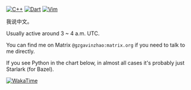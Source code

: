 [![C++](https://img.shields.io/badge/c++-%2300599C.svg?style=for-the-badge&logo=c%2B%2B&logoColor=white)](https://cplusplus.com)
[![Dart](https://img.shields.io/badge/dart-%230175C2.svg?style=for-the-badge&logo=dart&logoColor=white)](https://dart.dev)
[![Vim](https://img.shields.io/badge/VIM-%2311AB00.svg?style=for-the-badge&logo=vim&logoColor=white)](https://www.vim.org/)

我说中文。

Usually active around 3 ~ 4 a.m. UTC.

You can find me on Matrix `@gzgavinzhao:matrix.org` if you need to talk to me directly.

If you see Python in the chart below, in almost all cases it's probably just Starlark (for Bazel).

[![WakaTime](https://wakatime.com/share/@a9de298d-998e-43df-8dbf-263c7d46b9cb/c1cc448d-ebb8-4f21-bf97-9eb1749d72b5.png)](https://wakatime.com)

<!--
**GZGavinZhao/GZGavinZhao** is a ✨ _special_ ✨ repository because its `README.md` (this file) appears on your GitHub profile.

Here are some ideas to get you started:

- 🔭 I’m currently working on ...
- 🌱 I’m currently learning ...
- 👯 I’m looking to collaborate on ...
- 🤔 I’m looking for help with ...
- 💬 Ask me about ...
- 📫 How to reach me: ...
- 😄 Pronouns: ...
- ⚡ Fun fact: ...
-->
